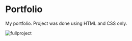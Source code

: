 # Portfolio

My portfolio. 
Project was done using HTML and CSS only.

![fullproject](https://user-images.githubusercontent.com/46069566/54317262-5b208600-45eb-11e9-9f6f-b99d7fbe0a77.png)
